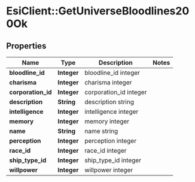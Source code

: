 # EsiClient::GetUniverseBloodlines200Ok

## Properties
Name | Type | Description | Notes
------------ | ------------- | ------------- | -------------
**bloodline_id** | **Integer** | bloodline_id integer | 
**charisma** | **Integer** | charisma integer | 
**corporation_id** | **Integer** | corporation_id integer | 
**description** | **String** | description string | 
**intelligence** | **Integer** | intelligence integer | 
**memory** | **Integer** | memory integer | 
**name** | **String** | name string | 
**perception** | **Integer** | perception integer | 
**race_id** | **Integer** | race_id integer | 
**ship_type_id** | **Integer** | ship_type_id integer | 
**willpower** | **Integer** | willpower integer | 


